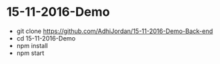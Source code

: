 # 15-11-2016-Demo
+ git clone https://github.com/AdhiJordan/15-11-2016-Demo-Back-end
+ cd 15-11-2016-Demo
+ npm install
+ npm start
